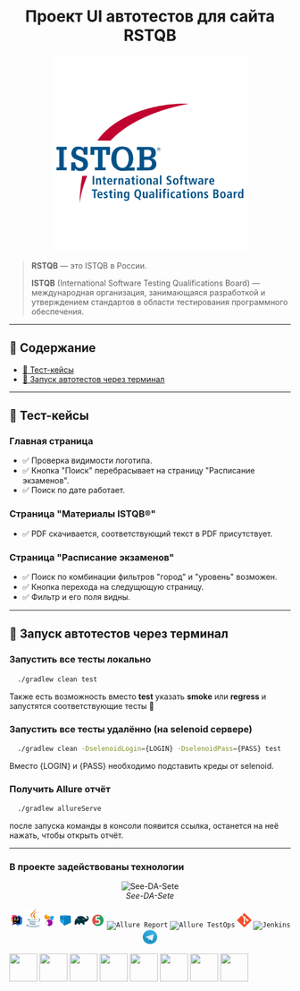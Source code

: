 <div align="center">

# Проект UI автотестов для сайта RSTQB

<img src="images/ISTQB.svg" alt="See-DA-Sete" width="350">
</div>

> **RSTQB** —  это ISTQB в России.
> 
> **ISTQB** (International Software Testing Qualifications Board) — международная организация, занимающаяся разработкой и утверждением стандартов в области тестирования программного обеспечения.

---
## 📖 Содержание

- [🧪 Тест-кейсы](#тест-кейсы)
- [🚀 Запуск автотестов через терминал](#запуск-автотестов-через-терминал)

___
## 🧪 Тест-кейсы

### Главная страница
 - ✅ Проверка видимости логотипа.
 - ✅ Кнопка "Поиск" перебрасывает на страницу "Расписание экзаменов".
 - ✅ Поиск по дате работает.

### Страница "Материалы ISTQB®"
 - ✅ PDF скачивается, соответствующий текст в PDF присутствует.

### Страница "Расписание экзаменов"
- ✅ Поиск по комбинации фильтров "город" и "уровень" возможен.
- ✅ Кнопка перехода на следущющую страницу.
- ✅ Фильтр и его поля видны.


___

## 🚀 Запуск автотестов через терминал

### Запустить все тесты локально 

```bash
  ./gradlew clean test
```
Также есть возможность вместо **test** указать **smoke** или **regress** и запустятся соответствующие тесты 🤖


### Запустить все тесты удалённо (на selenoid сервере)

```bash
  ./gradlew clean -DselenoidLogin={LOGIN} -DselenoidPass={PASS} test
```

Вместо {LOGIN} и {PASS} необходимо подставить креды от selenoid.

### Получить Allure отчёт

```bash
  ./gradlew allureServe
```

после запуска команды в консоли появится ссылка, останется на неё нажать, чтобы открыть отчёт.
___




### В проекте задействованы технологии

<div align="center">
  <img src="images/image.png" alt="See-DA-Sete" width="600">
  <br>
  <em>See-DA-Sete</em>
</div>


<p  align="center">
  <code><img width="5%" title="IntelliJ IDEA" src="images/IDEA-logo.svg"></code>
  <code><img width="5%" title="Java" src="images/java-logo.svg"></code>
  <code><img width="5%" title="Selenide" src="images/selenide-logo.svg"></code>
  <code><img width="5%" title="Selenoid" src="images/selenoid-logo.svg"></code>
  <code><img width="5%" title="Gradle" src="images/gradle-logo.svg "></code>
  <code><img width="5%" title="JUnit5" src="images/junit5-logo.svg"></code>
  <code><img width="5%" title="Allure Report" src="images/allure-Report-logo.svg"></code>
  <code><img width="5%" title="Allure TestOps" src="images/allure-ee-logo.svg"></code>
  <code><img width="5%" title="Github" src="images/git-logo.svg"></code>
  <code><img width="5%" title="Jenkins" src="images/jenkins-logo.svg"></code>
<!--   <code><img width="5%" title="Jira" src="images/jira-logo.svg"></code> -->
  <code><img width="5%" title="Telegram" src="images/Telegram.svg"></code>

</p>





<img src="https://cdn.jsdelivr.net/gh/devicons/devicon@latest/icons/intellij/intellij-original.svg" height="50" width="50"/>

<img src="https://cdn.jsdelivr.net/gh/devicons/devicon@latest/icons/jenkins/jenkins-original.svg" height="50" width="50"/>

<img src="https://cdn.jsdelivr.net/gh/devicons/devicon@latest/icons/intellij/intellij-original.svg" height="50" width="50"/>
<img src="https://cdn.jsdelivr.net/gh/devicons/devicon@latest/icons/intellij/intellij-original.svg" height="50" width="50"/>
<img src="https://cdn.jsdelivr.net/gh/devicons/devicon@latest/icons/intellij/intellij-original.svg" height="50" width="50"/>
<img src="https://cdn.jsdelivr.net/gh/devicons/devicon@latest/icons/intellij/intellij-original.svg" height="50" width="50"/>
<img src="https://cdn.jsdelivr.net/gh/devicons/devicon@latest/icons/intellij/intellij-original.svg" height="50" width="50"/>
<img src="https://cdn.jsdelivr.net/gh/devicons/devicon@latest/icons/intellij/intellij-original.svg" height="50" width="50"/>

